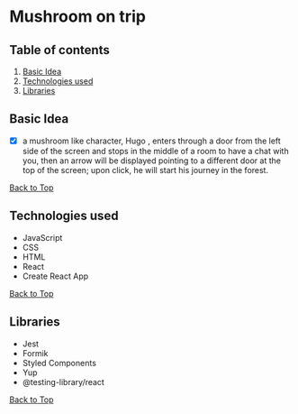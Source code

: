 # Mushroom on trip

## Table of contents

1. [Basic Idea](#basic-idea)
1. [Technologies used](#technologies-used)
1. [Libraries](#libraries)

## Basic Idea

- [x] a mushroom like character, Hugo , enters through a door from the left side of the screen and stops in the middle of a room to have a chat with you, then an arrow will be displayed pointing to a different door at the top of the screen; upon click, he will start his journey in the forest.

[Back to Top](#)

## Technologies used

- JavaScript
- CSS
- HTML
- React
- Create React App

[Back to Top](#)

## Libraries

- Jest
- Formik
- Styled Components
- Yup
- @testing-library/react

[Back to Top](#)
